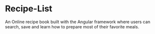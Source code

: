 # Recipe-List
An Online recipe book built with the Angular framework where users can search, save and learn how to prepare most of their favorite meals. 
